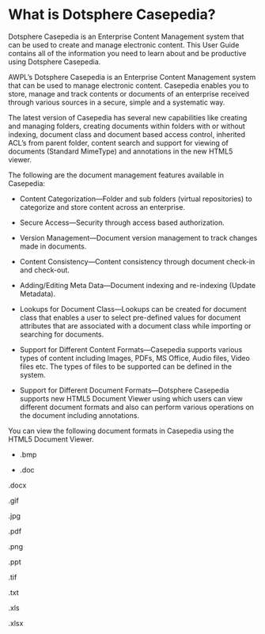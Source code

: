 # What is Dotsphere Casepedia?

Dotsphere Casepedia is an Enterprise Content Management system that can be used to create and manage electronic content. This User Guide contains all of the information you need to learn about and be productive using Dotsphere Casepedia.

AWPL’s Dotsphere Casepedia is an Enterprise Content Management system that can be used to manage electronic content. Casepedia enables you to store, manage and track contents or documents of an enterprise received through various sources in a secure, simple and a systematic way.

The latest version of Casepedia has several new capabilities like creating and managing folders, creating documents within folders with or without indexing, document class and document based access control, inherited ACL’s from parent folder, content search and support for viewing of documents \(Standard MimeType\) and annotations in the new HTML5 viewer.

The following are the document management features available in Casepedia:

* Content Categorization—Folder and sub folders \(virtual repositories\) to categorize and store content across an enterprise.

* Secure Access—Security through access based authorization.

* Version Management—Document version management to track changes made in documents.

* Content Consistency—Content consistency through document check-in and check-out.

* Adding/Editing Meta Data—Document indexing and re-indexing \(Update Metadata\).

* Lookups for Document Class—Lookups can be created for document class that enables a user to select pre-defined values for document attributes that are associated with a document class while importing or searching for documents.

* Support for Different Content Formats—Casepedia supports various types of content including Images, PDFs, MS Office, Audio files, Video files etc. The types of files to be supported can be defined in the system.
* Support for Different Document Formats—Dotsphere Casepedia supports new HTML5 Document Viewer using which users can view different document formats and also can perform various operations on the document including annotations.

You can view the following document formats in Casepedia using the HTML5 Document Viewer.

* .bmp

*  .doc

 .docx

.gif

.jpg

 .pdf

 .png

.ppt

.tif

 .txt

 .xls

.xlsx

